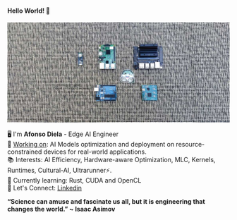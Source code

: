 #### Hello World! 🤖

<p style="text-align: center;">
  <img 
    src="https://github.com/diesimo-ai/diesimo-lab/raw/main/resources/images/cover.jpeg" 
    alt="Edge AI" 
    width="512" 
    style="max-width: 100%; height: auto;" 
  />
</p>

🖥️ I'm **Afonso Diela** - Edge AI Engineer<br>
🔭 [Working on](https://github.com/diesimo-ai/diesimo-lab): AI Models optimization and deployment on resource-constrained devices for real-world applications.<br>
📚 Interests: AI Efficiency, Hardware-aware Optimization, MLC, Kernels, Runtimes, Cultural-AI, Ultrarunner⚡.<br>
🌱 Currently learning: Rust, CUDA and OpenCL<br>
🚀 Let's Connect: [Linkedin](https://www.linkedin.com/in/afonso-diela/) 

**“Science can amuse and fascinate us all, but it is engineering that changes the world.” ~ Isaac Asimov**
